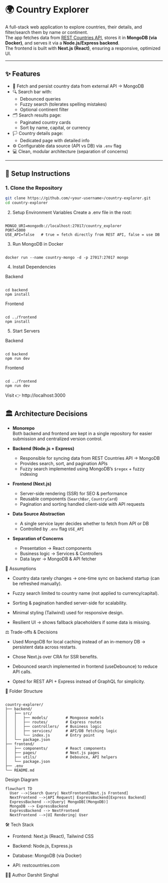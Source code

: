 # 🌍 Country Explorer

A full-stack web application to explore countries, their details, and filter/search them by name or continent.  
The app fetches data from [REST Countries API](https://restcountries.com/), stores it in **MongoDB (via Docker)**, and serves it via a **Node.js/Express backend**.  
The frontend is built with **Next.js (React)**, ensuring a responsive, optimized UI.

---

## ✨ Features

- 📡 Fetch and persist country data from external API → MongoDB
- 🔍 Search bar with:
  - Debounced queries
  - Fuzzy search (tolerates spelling mistakes)
  - Optional continent filter
- 🗂️ Search results page:
  - Paginated country cards
  - Sort by name, capital, or currency
- 🏳️ Country details page:
  - Dedicated page with detailed info
- ⚙️ Configurable data source (API vs DB) via `.env` flag
- 💻 Clean, modular architecture (separation of concerns)

---

## 🚀 Setup Instructions

### 1. Clone the Repository
```bash
git clone https://github.com/<your-username>/country-explorer.git
cd country-explorer

```

2. Setup Environment Variables
Create a .env file in the root:

```
 
MONGO_URI=mongodb://localhost:27017/country_explorer
PORT=5000
USE_API=false   # true = fetch directly from REST API, false = use DB

```
3. Run MongoDB in Docker
```
 
docker run --name country-mongo -d -p 27017:27017 mongo
```
4. Install Dependencies
   
Backend
```
 
cd backend
npm install
```
Frontend
```
 
cd ../frontend
npm install
```
5. Start Servers
   
Backend
```
 
cd backend
npm run dev
```
Frontend
```
 
cd ../frontend
npm run dev
```

Visit 👉 http://localhost:3000

## 🏛 Architecture Decisions

- **Monorepo**  
  Both backend and frontend are kept in a single repository for easier submission and centralized version control.

- **Backend (Node.js + Express)**  
  - Responsible for syncing data from REST Countries API → MongoDB  
  - Provides search, sort, and pagination APIs  
  - Fuzzy search implemented using MongoDB’s `$regex` + fuzzy indexing  

- **Frontend (Next.js)**  
  - Server-side rendering (SSR) for SEO & performance  
  - Reusable components (`SearchBar`, `CountryCard`)  
  - Pagination and sorting handled client-side with API requests  

- **Data Source Abstraction**  
  - A single service layer decides whether to fetch from API or DB  
  - Controlled by `.env` flag `USE_API`  

- **Separation of Concerns**  
  - Presentation → React components  
  - Business logic → Services & Controllers  
  - Data layer → MongoDB & API fetcher  


📝 Assumptions
- Country data rarely changes → one-time sync on backend startup (can be refreshed manually).

- Fuzzy search limited to country name (not applied to currency/capital).

- Sorting & pagination handled server-side for scalability.

- Minimal styling (Tailwind) used for responsive design.

- Resilient UI → shows fallback placeholders if some data is missing.

⚖️ Trade-offs & Decisions
- Used MongoDB for local caching instead of an in-memory DB → persistent data across restarts.

- Chose Next.js over CRA for SSR benefits.

- Debounced search implemented in frontend (useDebounce) to reduce API calls.

- Opted for REST API + Express instead of GraphQL for simplicity.

📂 Folder Structure
```
 
country-explorer/
├── backend/
│   ├── src/
│   │   ├── models/        # Mongoose models
│   │   ├── routes/        # Express routes
│   │   ├── controllers/   # Business logic
│   │   ├── services/      # API/DB fetching logic
│   │   └── index.js       # Entry point
│   └── package.json
├── frontend/
│   ├── components/        # React components
│   ├── pages/             # Next.js pages
│   ├── utils/             # Debounce, API helpers
│   └── package.json
├── .env
└── README.md
```


Design Diagram
```
flowchart TD
  User -->|Search Query| NextFrontend[Next.js Frontend]
  NextFrontend -->|API Request| ExpressBackend[Express Backend]
  ExpressBackend -->|Query| MongoDB[(MongoDB)]
  MongoDB --> ExpressBackend
  ExpressBackend --> NextFrontend
  NextFrontend -->|UI Rendering| User
```



🛠️ Tech Stack
- Frontend: Next.js (React), Tailwind CSS

- Backend: Node.js, Express.js

- Database: MongoDB (via Docker)

- API: restcountries.com

👨‍💻 Author
Darshit Singhal
